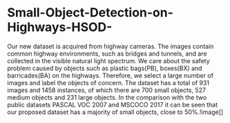# Small-Object-Detection-on-Highways-HSOD-

Our new dataset is acquired from highway cameras. The images contain common highway environments, such as bridges and tunnels, and are collected in the visible natural light spectrum. We care about the safety problem caused by objects such as plastic bags(PB), boxes(BX) and barricades(BA) on the highways. Therefore, we select a large number of images and label the objects of concern. The dataset has a total of 931 images and 1458 instances, of which there are 700 small objects, 527 medium objects and 231 large objects. In the comparison with the two public datasets PASCAL VOC 2007 and MSCOCO 2017 it can be seen that our proposed dataset has a majority of small objects, close to 50%.!image[]
